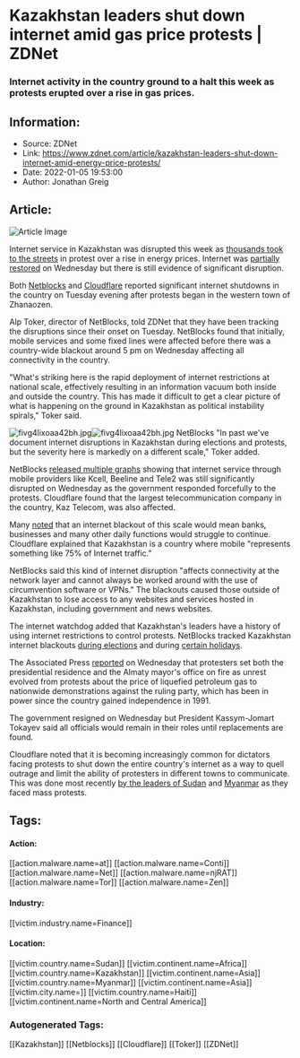 # Kazakhstan leaders shut down internet amid gas price protests | ZDNet
### Internet activity in the country ground to a halt this week as protests erupted over a rise in gas prices.

## Information:
+ Source: ZDNet
+ Link: https://www.zdnet.com/article/kazakhstan-leaders-shut-down-internet-amid-energy-price-protests/
+ Date: 2022-01-05 19:53:00
+ Author: Jonathan Greig


## Article:
![Article Image](https://www.zdnet.com/a/img/resize/7f83b3c4ca82f71401a5138c1b82308b29cfb1e1/2019/06/10/b4309776-970f-4160-88f4-cc684a514fec/istock-506589528.jpg?width=770&height=578&fit=crop&auto=webp)

Internet service in Kazakhstan was disrupted this week as [thousands took to the streets](https://apnews.com/article/business-kazakhstan-almaty-9da42330ca51c36fe9fd88f9ef35ff4e?utm_medium=AP&utm_source=Twitter&utm_campaign=SocialFlow) in protest over a rise in energy prices. Internet was [partially restored](https://twitter.com/netblocks/status/1478807153754447875) on Wednesday but there is still evidence of significant disruption. 

Both [Netblocks](https://netblocks.org/reports/internet-disrupted-in-kazakhstan-amid-energy-price-protests-oy9YQgy3) and [Cloudflare](https://blog.cloudflare.com/internet-shut-down-in-kazakhstan-amid-unrest/) reported significant internet shutdowns in the country on Tuesday evening after protests began in the western town of Zhanaozen. 

Alp Toker, director of NetBlocks, told ZDNet that they have been tracking the disruptions since their onset on Tuesday. NetBlocks found that initially, mobile services and some fixed lines were affected before there was a country-wide blackout around 5 pm on Wednesday affecting all connectivity in the country. 

"What's striking here is the rapid deployment of internet restrictions at national scale, effectively resulting in an information vacuum both inside and outside the country. This has made it difficult to get a clear picture of what is happening on the ground in Kazakhstan as political instability spirals," Toker said.

![fivg4lixoaa42bh.jpg]()![fivg4lixoaa42bh.jpg](https://www.zdnet.com/a/img/resize/ddc37884b884ef7a75b05e4076c7a3586e6dbcfe/2022/01/05/368ba186-29ae-4f4e-8887-e74b772929b5/fivg4lixoaa42bh.jpg?width=470&fit=bounds&auto=webp)
 NetBlocks
 "In past we've document internet disruptions in Kazakhstan during elections and protests, but the severity here is markedly on a different scale," Toker added. 

NetBlocks [released multiple graphs](https://twitter.com/netblocks/status/1478542216163467266?ref_src=twsrc%5Etfw%7Ctwcamp%5Etweetembed%7Ctwterm%5E1478542216163467266%7Ctwgr%5E%7Ctwcon%5Es1_&ref_url=https%3A%2F%2Fnetblocks.org%2Freports%2Finternet-disrupted-in-kazakhstan-amid-energy-price-protests-oy9YQgy3) showing that internet service through mobile providers like Kcell, Beeline and Tele2 was still significantly disrupted on Wednesday as the government responded forcefully to the protests. Cloudflare found that the largest telecommunication company in the country, Kaz Telecom, was also affected. 

Many [noted](https://twitter.com/Kornelij/status/1478763735703506952) that an internet blackout of this scale would mean banks, businesses and many other daily functions would struggle to continue. Cloudflare explained that Kazakhstan is a country where mobile "represents something like 75% of Internet traffic." 






NetBlocks said this kind of internet disruption "affects connectivity at the network layer and cannot always be worked around with the use of circumvention software or VPNs." The blackouts caused those outside of Kazakhstan to lose access to any websites and services hosted in Kazakhstan, including government and news websites.

The internet watchdog added that Kazakhstan's leaders have a history of using internet restrictions to control protests. NetBlocks tracked Kazakhstan internet blackouts [during elections](https://netblocks.org/reports/internet-and-streaming-services-blocked-in-kazakhstan-on-election-day-dAmOP7y9) and during [certain holidays](https://netblocks.org/reports/social-media-blocked-in-kazakhstan-on-victory-day-eBOg47BZ).

The Associated Press [reported](https://apnews.com/article/business-kazakhstan-almaty-9da42330ca51c36fe9fd88f9ef35ff4e?utm_medium=AP&utm_source=Twitter&utm_campaign=SocialFlow) on Wednesday that protesters set both the presidential residence and the Almaty mayor's office on fire as unrest evolved from protests about the price of liquefied petroleum gas to nationwide demonstrations against the ruling party, which has been in power since the country gained independence in 1991. 

The government resigned on Wednesday but President Kassym-Jomart Tokayev said all officials would remain in their roles until replacements are found. 

Cloudflare noted that it is becoming increasingly common for dictators facing protests to shut down the entire country's internet as a way to quell outrage and limit the ability of protesters in different towns to communicate. This was done most recently [by the leaders of Sudan](https://www.zdnet.com/article/sudan-coup-leaders-face-backlash-after-shutting-down-internet-for-a-week/) and [Myanmar](https://www.wired.com/story/myanmar-internet-shutdown/) as they faced mass protests. 





## Tags:

#### Action:
[[action.malware.name=at]] [[action.malware.name=Conti]] [[action.malware.name=Net]] [[action.malware.name=njRAT]] [[action.malware.name=Tor]] [[action.malware.name=Zen]]

#### Industry:
[[victim.industry.name=Finance]]

#### Location:
[[victim.country.name=Sudan]] [[victim.continent.name=Africa]] [[victim.country.name=Kazakhstan]] [[victim.continent.name=Asia]] [[victim.country.name=Myanmar]] [[victim.continent.name=Asia]] [[victim.city.name=]] [[victim.country.name=Haiti]] [[victim.continent.name=North and Central America]]

### Autogenerated Tags:
[[Kazakhstan]] [[Netblocks]] [[Cloudflare]] [[Toker]] [[ZDNet]]

